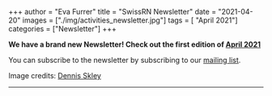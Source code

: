 +++
author = "Eva Furrer"
title = "SwissRN Newsletter"
date = "2021-04-20"
images  = ["./img/activities_newsletter.jpg"]
tags = [ "April 2021"]
categories = ["Newsletter"]
+++

**We have a brand new Newsletter! Check out the first edition of [April 2021](https://www.swissrn.org/news/202104SwissRNNewsletter.html)**

You can subscribe to the newsletter by subscribing to our [mailing list](https://ebpi.lists.uzh.ch/sympa/subscribe/swissrn?previous_action=review).

Image credits: [Dennis Skley](https://www.flickr.com/photos/dskley/15743483265/in/photostream/)

---
